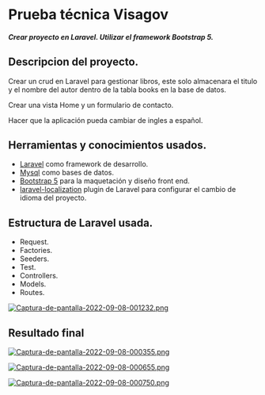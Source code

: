 # Prueba técnica Visagov
##### Crear proyecto en Laravel. Utilizar el framework Bootstrap 5.

## Descripcion del proyecto.
Crear un crud en Laravel para gestionar libros, este solo almacenara el titulo y el nombre del autor dentro de la tabla books en la base de datos.

Crear una vista Home y un formulario de contacto.

Hacer que la aplicación pueda cambiar de ingles a español. 

## Herramientas y conocimientos usados.

* [Laravel](https://laravel.com/ "Laravel") como framework de desarrollo.
* [Mysql](https://www.mysql.com/ "Mysql") como bases de datos.
* [Bootstrap 5](https://getbootstrap.com/ "Bootstrap 5") para la maquetación y diseño front end.
* [laravel-localization](https://github.com/mcamara/laravel-localization "laravel-localization") plugin de Laravel para configurar el cambio de idioma del proyecto.

## Estructura de Laravel usada.
* Request.
* Factories.
* Seeders.
* Test.
* Controllers.
* Models.
* Routes.

[![Captura-de-pantalla-2022-09-08-001232.png](https://i.postimg.cc/J43JTd9m/Captura-de-pantalla-2022-09-08-001232.png)](https://postimg.cc/1ftfXMmY)


## Resultado final 
[![Captura-de-pantalla-2022-09-08-000355.png](https://i.postimg.cc/bwd5ppyq/Captura-de-pantalla-2022-09-08-000355.png)](https://postimg.cc/v4FhvRxK)

[![Captura-de-pantalla-2022-09-08-000655.png](https://i.postimg.cc/jjH4rF7s/Captura-de-pantalla-2022-09-08-000655.png)](https://postimg.cc/mcrHYVjq)

[![Captura-de-pantalla-2022-09-08-000750.png](https://i.postimg.cc/PJPDN3Pv/Captura-de-pantalla-2022-09-08-000750.png)](https://postimg.cc/RJxhDT1v)
